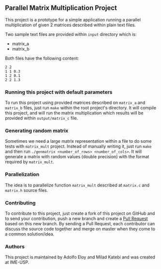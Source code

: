 ## Parallel Matrix Multiplication Project

This project is a prototype for a simple application running a parallel multiplication
of given 2 matrices described within plain text files.

Two sample text files are provided within `input` directory which is:
- matrix_a
- matrix_b

Both files have the following content:

```
2 2
1 1 0.3
1 2 0.1
2 2 1.3
```

### Running this project with default parameters

To run this project using provided matrices described on `matrix_a` and `matrix_b` files,
just run `make` within the root project's directory. It will compile this project,
and will run the matrix multiplication which results will be provided within
`output/matrix_c` file.

### Generating random matrix

Sometimes we need a large matrix representation within a file to do some tests with `matrix_mult` project.
Instead of manually writing it, just run `make` and then run `./genmatrix <number_of_rows> <number_of_cols>`.
It will generate a matrix with random values (double precision) with the format required by `matrix_mult`.

### Parallelization

The idea is to parallelize function `matrix_mult` described at `matrix.c` and
`matrix.h` source files.

### Contributing

To contribute to this project, just create a fork of this project on GitHub and
to send your contribution, push a new branch and create a [Pull Request](https://help.github.com/articles/about-pull-requests/) based on this new branch.
By sending a Pull Request, each contributor can discuss the source code together and merge on master
when they come to a common solution/idea.

### Authors

This project is maintained by Adolfo Eloy and Milad Katebi and was created at IME-USP.
